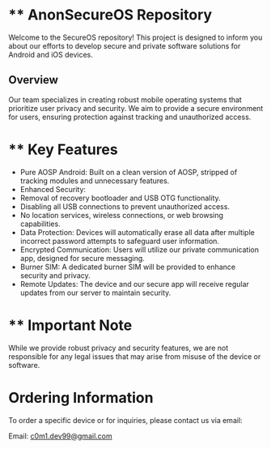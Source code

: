 # ** AnonSecureOS Repository
Welcome to the SecureOS repository! This project is designed to inform you about our efforts to develop secure and private software solutions for Android and iOS devices.

## Overview
Our team specializes in creating robust mobile operating systems that prioritize user privacy and security. We aim to provide a secure environment for users, ensuring protection against tracking and unauthorized access.

# ** Key Features
- Pure AOSP Android: Built on a clean version of AOSP, stripped of tracking modules and unnecessary features.
- Enhanced Security:
- Removal of recovery bootloader and USB OTG functionality.
- Disabling all USB connections to prevent unauthorized access.
- No location services, wireless connections, or web browsing capabilities.
- Data Protection: Devices will automatically erase all data after multiple incorrect password attempts to safeguard user information.
- Encrypted Communication: Users will utilize our private communication app, designed for secure messaging.
- Burner SIM: A dedicated burner SIM will be provided to enhance security and privacy.
- Remote Updates: The device and our secure app will receive regular updates from our server to maintain security.

# ** Important Note
While we provide robust privacy and security features, we are not responsible for any legal issues that may arise from misuse of the device or software.

# Ordering Information
To order a specific device or for inquiries, please contact us via email:

Email: c0m1.dev99@gmail.com
